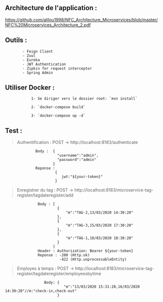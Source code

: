 ## Architecture de l'application : 

  https://github.com/alilou1998/NFC_Architecture_Microservices/blob/master/NFC%20Microservices_Architecture_2.pdf

## Outils :

            - Feign Client
            - Zuul 
            - Eureka
            - JWT Authentication
            - Zipkin for request interceptor
            - Spring Admin

## Utiliser Docker : 
  
                1- Se diriger vers le dossier root: `mvn install`

                2- `docker-compose build`

                3- `docker-compose up -d`

## Test : 

  >  Authentification : POST -> http://localhost:8183/authenticate

                  Body :  {
                            "username":"admin",
                            "password":"admin"
                          }
                  Reponse :
                           {
                              jwt:"${your-token}"
                           }

  >  Enregistrer du tag : POST -> http://localhost:8183/microservice-tag-register/tagdateregister/add

                   Body : [
                            {
                                "m":"TAG-2,13/03/2020 14:30:20"
                            },
                            {
                                "m":"TAG-3,15/03/2020 17:30:20"
                            },
                            {
                                "m":"TAG-1,10/03/2020 18:30:20"
                            }
                          ]
                   Header : Authorization: Bearer ${your-token} 
                   Reponse : -200 (Http.ok)
                             -422 (Http.unprocessableEntity)

  >  Employes à temps : POST -> http://localhost:8183/microservice-tag-register/tagdateregister/employeesbytime 

                      Body: {
                               "m":"13/03/2020 15:31:20,16/03/2020 14:30:20"//m:"check-in,check-out"
                            }


  
                        
                        
                        
